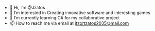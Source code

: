 - 👋 Hi, I’m @Jzatos
- 👀 I’m interested in Creating innovative software and interesting games
- 🌱 I’m currently learning C# for my collaborative project 
- 📫 How to reach me via email at jtzortzatos2005@mail.com 

<!---
Jzatos/Jzatos is a ✨ special ✨ repository because its `README.md` (this file) appears on your GitHub profile.
You can click the Preview link to take a look at your changes.
--->
